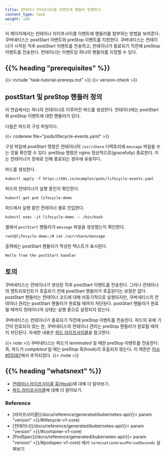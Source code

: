 ```yaml
---
title: 컨테이너 라이프사이클 이벤트에 핸들러 연결하기
content_type: task
weight: 140
---
```


<!-- overview -->

이 페이지에서는 컨테이너 라이프사이클 이벤트에 핸들러를 첨부하는 방법을 보여준다. 쿠버네티스는
postStart 이벤트와 preStop 이벤트를 지원한다. 쿠버네티스는 컨테이너가 시작된 직후
postStart 이벤트를 전송하고, 컨테이너가 종료되기 직전에 preStop 이벤트를 전송한다.
컨테이너는 이벤트당 하나의 핸들러를 지정할 수 있다.




## {{% heading "prerequisites" %}}


{{< include "task-tutorial-prereqs.md" >}} {{< version-check >}}




<!-- steps -->

## postStart 및 preStop 핸들러 정의

이 연습에서는 하나의 컨테이너로 이루어진 파드를 생성한다. 컨테이너에는
postStart와 preStop 이벤트에 대한 핸들러가 있다.

다음은 파드의 구성 파일이다.

{{< codenew file="pods/lifecycle-events.yaml" >}}

구성 파일에 postStart 명령은 컨테이너의 `/usr/share` 디렉토리에
`message` 파일을 쓰는 것을 확인할 수 있다. preStop 명령은 nginx
정상적으로(gracefully) 종료한다. 이는 컨테이너가 장애로 인해 종료되는 경우에 유용하다.

파드를 생성한다.

    kubectl apply -f https://k8s.io/examples/pods/lifecycle-events.yaml

파드의 컨테이너가 실행 중인지 확인한다.

    kubectl get pod lifecycle-demo

파드에서 실행 중인 컨테이너 셸로 진입한다.

    kubectl exec -it lifecycle-demo -- /bin/bash

셸에서 `postStart` 핸들러가 `message` 파일을 생성했는지 확인한다.

    root@lifecycle-demo:/# cat /usr/share/message

출력에는 postStart 핸들러가 작성한 텍스트가 표시된다.

    Hello from the postStart handler





<!-- discussion -->

## 토의

쿠버네티스는 컨테이너가 생성된 직후 postStart 이벤트를 전송한다.
그러나 컨테이너의 엔트리포인트가 호출되기 전에 postStart
핸들러가 호출된다는 보장은 없다. postStart 핸들러는 컨테이너 코드에
대해 비동기적으로 실행되지만, 쿠버네티스의 컨테이너 관리는
postStart 핸들러가 완료될 때까지 차단된다. postStart 핸들러가
완료될 때까지 컨테이너의 상태는 실행 중으로 설정되지 않는다.

쿠버네티스는 컨테이너가 종료되기 직전에 preStop 이벤트를 전송한다.
파드의 유예 기간이 만료되지 않는 한, 쿠버네티스의 컨테이너 관리는
preStop 핸들러가 완료될 때까지 차단된다. 자세한 내용은
[파드 라이프사이클](/ko/docs/concepts/workloads/pods/pod-lifecycle/)을 참고한다.

{{< note >}}
쿠버네티스는 파드가 *terminated* 일 때만 preStop 이벤트를 전송한다.
즉, 파드가 *completed* 일 때는 preStop 훅(hook)이 호출되지 않는다.
이 제한은 [이슈 #55087](https://github.com/kubernetes/kubernetes/issues/55807)에서 추적되었다.
{{< /note >}}




## {{% heading "whatsnext" %}}


* [컨테이너 라이프사이클 훅(Hook)](/ko/docs/concepts/containers/container-lifecycle-hooks/)에 대해 더 알아보기.
* [파드 라이프사이클](/ko/docs/concepts/workloads/pods/pod-lifecycle/)에 대해 더 알아보기.


### Reference

* [라이프사이클](/docs/reference/generated/kubernetes-api/{{< param "version" >}}/#lifecycle-v1-core)
* [컨테이너](/docs/reference/generated/kubernetes-api/{{< param "version" >}}/#container-v1-core)
* [PodSpec](/docs/reference/generated/kubernetes-api/{{< param "version" >}}/#podspec-v1-core) 에서 `terminationGracePeriodSeconds` 살펴보기




